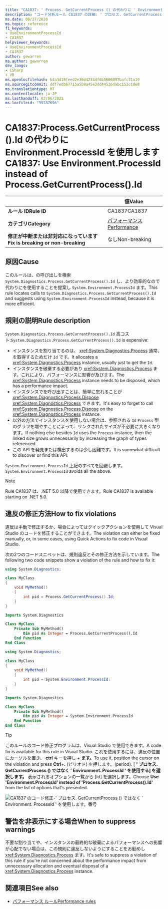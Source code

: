 ```yaml
---
title: "CA1837: ' Process. GetCurrentProcess () の代わりに ' Environment. ProcessId ' を使用してください。Id ' (コード分析)"
description: "コード分析ルール CA1837 の詳細: ' プロセス. GetCurrentProcess () ではなく ' Environment. ProcessId ' を使用します。番号"
ms.date: 08/27/2020
ms.topic: reference
f1_keywords:
- UseEnvironmentProcessId
- CA1837
helpviewer_keywords:
- UseEnvironmentProcessId
- CA1837
author: gewarren
ms.author: gewarren
dev_langs:
- CSharp
- VB
ms.openlocfilehash: b4a3d18feed2e36d4234df6b5606097bafc31a19
ms.sourcegitcommit: ddf7edb67715a5b9a45e3dd44536dabc153c1de0
ms.translationtype: MT
ms.contentlocale: ja-JP
ms.lasthandoff: 02/06/2021
ms.locfileid: "99787696"
---
```

# <a name="ca1837-use-environmentprocessid-instead-of-processgetcurrentprocessid"></a><span data-ttu-id="40887-103">CA1837:Process.GetCurrentProcess().Id の代わりに Environment.ProcessId を使用します</span><span class="sxs-lookup"><span data-stu-id="40887-103">CA1837: Use Environment.ProcessId instead of Process.GetCurrentProcess().Id</span></span>

| | <span data-ttu-id="40887-104">値</span><span class="sxs-lookup"><span data-stu-id="40887-104">Value</span></span> |
|-|-|
| <span data-ttu-id="40887-105">**ルール ID**</span><span class="sxs-lookup"><span data-stu-id="40887-105">**Rule ID**</span></span> |<span data-ttu-id="40887-106">CA1837</span><span class="sxs-lookup"><span data-stu-id="40887-106">CA1837</span></span>
| <span data-ttu-id="40887-107">**カテゴリ**</span><span class="sxs-lookup"><span data-stu-id="40887-107">**Category**</span></span> |[<span data-ttu-id="40887-108">パフォーマンス</span><span class="sxs-lookup"><span data-stu-id="40887-108">Performance</span></span>](performance-warnings.md)|
| <span data-ttu-id="40887-109">**修正が中断または非対応になっています**</span><span class="sxs-lookup"><span data-stu-id="40887-109">**Fix is breaking or non-breaking**</span></span> |<span data-ttu-id="40887-110">なし</span><span class="sxs-lookup"><span data-stu-id="40887-110">Non-breaking</span></span>|

## <a name="cause"></a><span data-ttu-id="40887-111">原因</span><span class="sxs-lookup"><span data-stu-id="40887-111">Cause</span></span>

<span data-ttu-id="40887-112">このルールは、の呼び出しを検索 `System.Diagnostics.Process.GetCurrentProcess().Id` し、より効率的なので代わりにを使用することを提案し `System.Environment.ProcessId` ます。</span><span class="sxs-lookup"><span data-stu-id="40887-112">This rule locates calls to `System.Diagnostics.Process.GetCurrentProcess().Id` and suggests using `System.Environment.ProcessId` instead, because it is more efficient.</span></span>

## <a name="rule-description"></a><span data-ttu-id="40887-113">規則の説明</span><span class="sxs-lookup"><span data-stu-id="40887-113">Rule description</span></span>

<span data-ttu-id="40887-114">`System.Diagnostics.Process.GetCurrentProcess().Id` 高コスト:</span><span class="sxs-lookup"><span data-stu-id="40887-114">`System.Diagnostics.Process.GetCurrentProcess().Id` is expensive:</span></span>

- <span data-ttu-id="40887-115">インスタンスを割り当てるのは、 <xref:System.Diagnostics.Process> 通常、を取得するためだけ `Id` です。</span><span class="sxs-lookup"><span data-stu-id="40887-115">It allocates a <xref:System.Diagnostics.Process> instance, usually just to get the `Id`.</span></span>
- <span data-ttu-id="40887-116">インスタンスを破棄する必要があり <xref:System.Diagnostics.Process> ます。これにより、パフォーマンスに影響が及びます。</span><span class="sxs-lookup"><span data-stu-id="40887-116">The <xref:System.Diagnostics.Process> instance needs to be disposed, which has a performance impact.</span></span>
- <span data-ttu-id="40887-117">インスタンスでを呼び出すことは、簡単に忘れることが <xref:System.Diagnostics.Process.Dispose> <xref:System.Diagnostics.Process> できます。</span><span class="sxs-lookup"><span data-stu-id="40887-117">It's easy to forget to call <xref:System.Diagnostics.Process.Dispose> on the <xref:System.Diagnostics.Process> instance.</span></span>
- <span data-ttu-id="40887-118">以外の方法でインスタンスを使用しない場合は、参照される `Id` `Process` 型のグラフを増やすことによって、リンクされたサイズが不必要に大きくなります。</span><span class="sxs-lookup"><span data-stu-id="40887-118">If nothing else besides `Id` uses the `Process` instance, then the linked size grows unnecessarily by increasing the graph of types referenced.</span></span>
- <span data-ttu-id="40887-119">この API を発見または検出するのは少し困難です。</span><span class="sxs-lookup"><span data-stu-id="40887-119">It is somewhat difficult to discover or find this API.</span></span>

<span data-ttu-id="40887-120">`System.Environment.ProcessId` 上記のすべてを回避します。</span><span class="sxs-lookup"><span data-stu-id="40887-120">`System.Environment.ProcessId` avoids all the above.</span></span>

> [!NOTE]
> <span data-ttu-id="40887-121">Rule CA1837 は、.NET 5.0 以降で使用できます。</span><span class="sxs-lookup"><span data-stu-id="40887-121">Rule CA1837 is available starting on .NET 5.0.</span></span>

## <a name="how-to-fix-violations"></a><span data-ttu-id="40887-122">違反の修正方法</span><span class="sxs-lookup"><span data-stu-id="40887-122">How to fix violations</span></span>

<span data-ttu-id="40887-123">違反は手動で修正するか、場合によってはクイックアクションを使用して Visual Studio のコードを修正することができます。</span><span class="sxs-lookup"><span data-stu-id="40887-123">The violation can either be fixed manually, or, in some cases, using Quick Actions to fix code in Visual Studio.</span></span>

<span data-ttu-id="40887-124">次の2つのコードスニペットは、規則違反とその修正方法を示しています。</span><span class="sxs-lookup"><span data-stu-id="40887-124">The following two code snippets show a violation of the rule and how to fix it:</span></span>

```csharp
using System.Diagnostics;

class MyClass
{
    void MyMethod()
    {
        int pid = Process.GetCurrentProcess().Id;
    }
}
```

```vb
Imports System.Diagnostics

Class MyClass
    Private Sub MyMethod()
        Dim pid As Integer = Process.GetCurrentProcess().Id
    End Function
End Class
```

```csharp
using System.Diagnostics;

class MyClass
{
    void MyMethod()
    {
        int pid = System.Environment.ProcessId;
    }
}
```

```vb
Imports System.Diagnostics

Class MyClass
    Private Sub MyMethod()
        Dim pid As Integer = System.Environment.ProcessId
    End Function
End Class
```

> [!TIP]
> <span data-ttu-id="40887-125">このルールのコード修正プログラムは、Visual Studio で使用できます。</span><span class="sxs-lookup"><span data-stu-id="40887-125">A code fix is available for this rule in Visual Studio.</span></span> <span data-ttu-id="40887-126">これを使用するには、違反の位置にカーソルを置き、 **ctrl** キーを押し + **ます。**</span><span class="sxs-lookup"><span data-stu-id="40887-126">To use it, position the cursor on the violation and press **Ctrl**+**.**</span></span> <span data-ttu-id="40887-127">(ピリオド) を押します。</span><span class="sxs-lookup"><span data-stu-id="40887-127">(period).</span></span> <span data-ttu-id="40887-128">[ **' プロセス. GetCurrentProcess () ではなく ' Environment. ProcessId ' を使用する] を選択します。** 表示されるオプションの一覧から [Id] を選択します。</span><span class="sxs-lookup"><span data-stu-id="40887-128">Choose **Use 'Environment.ProcessId' instead of 'Process.GetCurrentProcess().Id'** from the list of options that's presented.</span></span>
>
> ![CA1837 のコード修正-' プロセス. GetCurrentProcess () ではなく ' Environment. ProcessId ' を使用します。番号](media/ca1837-codefix.png)

## <a name="when-to-suppress-warnings"></a><span data-ttu-id="40887-130">警告を非表示にする場合</span><span class="sxs-lookup"><span data-stu-id="40887-130">When to suppress warnings</span></span>

<span data-ttu-id="40887-131">不要な割り当てや、インスタンスの最終的な破棄によるパフォーマンスへの影響が心配でない場合は、この規則に違反しないようにすることをお勧めし <xref:System.Diagnostics.Process> ます。</span><span class="sxs-lookup"><span data-stu-id="40887-131">It's safe to suppress a violation of this rule if you're not concerned about the performance impact from unnecessary allocation and eventual disposal of a <xref:System.Diagnostics.Process> instance.</span></span>

## <a name="see-also"></a><span data-ttu-id="40887-132">関連項目</span><span class="sxs-lookup"><span data-stu-id="40887-132">See also</span></span>

- [<span data-ttu-id="40887-133">パフォーマンス ルール</span><span class="sxs-lookup"><span data-stu-id="40887-133">Performance rules</span></span>](performance-warnings.md)
